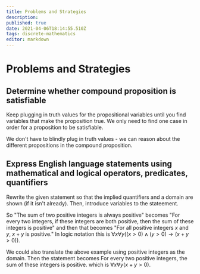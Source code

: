 ```yaml
---
title: Problems and Strategies
description: 
published: true
date: 2021-04-06T18:14:55.510Z
tags: discrete-mathematics
editor: markdown
---
```


# Problems and Strategies
## Determine whether compound proposition is satisfiable
Keep plugging in truth values for the propositional variables until you find variables that make the proposition true. We only need to find one case in order for a proposition to be satisfiable. 

We don't have to blindly plug in truth values - we can reason about the different propositions in the compound proposition. 

## Express English language statements using mathematical and logical operators, predicates, quantifiers
Rewrite the given statement so that the implied quantifiers and a domain are shown (if it isn't already). Then, introduce variables to the stateement. 

So "The sum of two positive integers is always positive" becomes "For every two integers, if these integers are both positive, then the sum of these integers is positive" and then that becomes "For all positive integers $x$ and $y$, $x + y$ is positive." In logic notation this is $\forall x \forall y((x>0) \wedge(y>0) \rightarrow(x+y>0))$.

We could also translate the above example using positive integers as the domain. Then the statement becomes For every two positive integers, the sum of these integers is positive. which is $\forall x \forall y(x+y>0)$.
